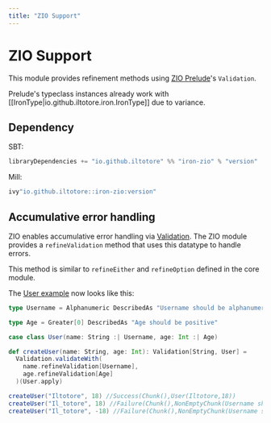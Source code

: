 ```yaml
---
title: "ZIO Support"
---
```


# ZIO Support

This module provides refinement methods using [ZIO Prelude](https://zio.dev/zio-prelude/functionalabstractions/)'s `Validation`.

Prelude's typeclass instances already work with [[IronType|io.github.iltotore.iron.IronType]] due to variance.

## Dependency

SBT:

```scala
libraryDependencies += "io.github.iltotore" %% "iron-zio" % "version"
```

Mill:

```scala
ivy"io.github.iltotore::iron-zio:version"
```

## Accumulative error handling

ZIO enables accumulative error handling via [Validation](https://zio.dev/zio-prelude/functionaldatatypes/validation/). The ZIO module provides a `refineValidation` method that uses this datatype to handle errors.

This method is similar to `refineEither` and `refineOption` defined in the core module.

The [User example](../reference/refinement.md) now looks like this:


```scala
type Username = Alphanumeric DescribedAs "Username should be alphanumeric"

type Age = Greater[0] DescribedAs "Age should be positive"

case class User(name: String :| Username, age: Int :| Age)

def createUser(name: String, age: Int): Validation[String, User] =
  Validation.validateWith(
    name.refineValidation[Username],
    age.refineValidation[Age]
  )(User.apply)

createUser("Iltotore", 18) //Success(Chunk(),User(Iltotore,18))
createUser("Il_totore", 18) //Failure(Chunk(),NonEmptyChunk(Username should be alphanumeric))
createUser("Il_totore", -18) //Failure(Chunk(),NonEmptyChunk(Username should be alphanumeric, Age should be positive))
```